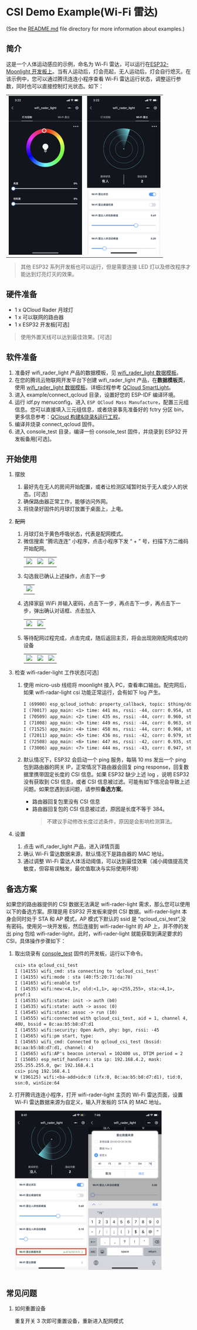 # CSI Demo Example(Wi-Fi 雷达)

(See the [README.md](../../README.md) file directory for more information about examples.)

## 简介

这是一个人体运动感应的示例，命名为 Wi-Fi 雷达，可以运行在[ESP32-Moonlight 开发板上](https://docs.espressif.com/projects/espressif-esp-moonlight/zh_CN/latest/introduction.html#id2)。当有人运动后，灯会亮起，无人运动后，灯会自行熄灭。在该示例中，您可以通过腾讯连连小程序查看 Wi-Fi 雷达运行状态，调整运行参数，同时也可以直接控制灯光状态。如下：

<table>
    <tr>
        <td><img src="../../docs/_static/light-control.jpg" width=200>
        <td><img src="../../docs/_static/wifi-radar.jpg" width=200>
    </tr>
</table>

> 其他 ESP32 系列开发板也可以运行，但是需要连接 LED 灯以及修改程序才能达到灯亮灯灭的效果。

## 硬件准备

* 1 x QCloud Rader 月球灯
* 1 x 可以联网的路由器
* 1 x ESP32 开发板[可选]

> 使用外置天线可以达到最佳效果。[可选]

## 软件准备

1. 准备好 wifi_rader_light 产品的数据模板，见 [wifi_rader_light 数据模板](./data_template_wifi_rader_light.json)。
1. 在您的腾讯云物联网开发平台下创建 wifi_rader_light 产品，在**数据模板页**，使用 [wifi_rader_light 数据模板](./data_template_wifi_rader_light.json)。详细过程参考 [QCloud SmartLight](https://github.com/espressif/esp-qcloud/tree/master/examples/led_light#smart-light)。
1. 进入 example/connect_qcloud 目录，设置好您的 ESP-IDF 编译环境。
1. 运行 idf.py menuconfig，进入 `ESP QCloud Mass Manufacture`，配置三元组信息。您可以直接填入三元组信息，或者烧录事先准备好的 fctry 分区 bin，更多信息参考：[QCloud 构建&烧录&运行工程](https://github.com/espressif/esp-qcloud#3-%E6%9E%84%E5%BB%BA%E7%83%A7%E5%BD%95%E8%BF%90%E8%A1%8C%E5%B7%A5%E7%A8%8B)。
1. 编译并烧录 connect_qcloud 固件。
1. 进入 console_test 目录，编译一份 console_test 固件，并烧录到 ESP32 开发板备用[可选]。

## 开始使用

1. 摆放
    1. 最好先在无人的房间开始配置，或者让检测区域暂时处于无人或少人的状态。[可选]
    1. 确保路由器正常工作，能够访问外网。
    1. 将烧录好固件的月球灯放置于桌面上，上电。

1. ~~配网~~
    1. 月球灯处于黄色呼吸状态，代表是配网模式。
    1. 微信搜索 “腾讯连连” 小程序，点击小程序下发 “ + ” 号，扫描下方二维码开始配网。
        <table>
            <tr>
                <td><img src="../../docs/_static/e4285355-762d-4a32-8a83-5aefd37dfbb8.jpg"</td>
                <td><img src="../../docs/_static/a70f30ad-c44b-4241-b93e-e27f779fcac4.jpg"</td>
                <td><img src="../../docs/_static/qcloud_prov_qrcode.png"</td>
            </tr>
        </table>
    1. 勾选我已确认上述操作，点击下一步
        <table><tr>
            <td><img src="../../docs/_static/958d405a-0ab2-4033-a24c-038cffa1b33b.jpg" width=200>
        </tr></table>
    1. 选择家庭 WiFi 并输入密码，点击下一步，再点击下一步，再点击下一步，弹出确认对话框、点击加入
        <table><tr>
            <td><img src="../../docs/_static/667c1c69-7180-4ec6-a1f8-1a4dd23f39a8.jpg" width=200>
            <td><img src="../../docs/_static/adeeea8a-1d85-4520-af46-d0dffcf7c7a5.jpg" width=200>
        </tr></table>
    1. 等待配网过程完成，点击完成，随后返回主页，将会出现刚刚配网成功的设备
        <table><tr>
            <td><img src="../../docs/_static/77c0273a-f2f8-49a4-8de2-4127aee9ec14.jpg">
            <td><img src="../../docs/_static/ce6b81f1-954a-42b5-964b-d6bbb28f8c2c.jpg">
            <td><img src="../../docs/_static/feb89ebc-e793-4f36-bc56-340eb1972ea9.jpg">
        </tr></table>

1. 检查 wifi-rader-light 工作状态[可选]
    1. 使用 micro-usb 线缆将 moonlight 接入 PC，查看串口输出。配完网后，如果 wifi-radar-light csi 功能正常运行，会有如下 log 产生。

        ```txt
        I (69900) esp_qcloud_iothub: property_callback, topic: $thing/down/property/AVGLQX7FYB/hf_moonlight_2, payload: {"method":"report_reply","clientToken":"hf_moonlight_2-82979","code":406,"status":"checkReportData fail"}
        I (70017) app_main: <1> time: 441 ms, rssi: -44, corr: 0.954, std: 0.014, std_avg: 0.000, std_max: 0.000, threshold: 0.200/1.500, trigger: 0/0, free_heap: 110128/120004
        I (70509) app_main: <2> time: 435 ms, rssi: -44, corr: 0.960, std: 0.011, std_avg: 0.000, std_max: 0.000, threshold: 0.200/1.500, trigger: 0/0, free_heap: 110128/121192
        I (71008) app_main: <3> time: 449 ms, rssi: -44, corr: 0.963, std: 0.006, std_avg: 0.000, std_max: 0.000, threshold: 0.200/1.500, trigger: 0/0, free_heap: 110128/121168
        I (71525) app_main: <4> time: 458 ms, rssi: -44, corr: 0.968, std: 0.007, std_avg: 0.000, std_max: 0.000, threshold: 0.200/1.500, trigger: 0/0, free_heap: 110128/121044
        I (72011) app_main: <5> time: 436 ms, rssi: -42, corr: 0.979, std: 0.005, std_avg: 0.000, std_max: 0.000, threshold: 0.200/1.500, trigger: 0/0, free_heap: 110128/121192
        I (72508) app_main: <6> time: 447 ms, rssi: -42, corr: 0.935, std: 0.023, std_avg: 0.000, std_max: 0.000, threshold: 0.200/1.500, trigger: 0/0, free_heap: 110128/121192
        I (73006) app_main: <7> time: 444 ms, rssi: -43, corr: 0.947, std: 0.023, std_avg: 0.000, std_max: 0.000, threshold: 0.200/1.500, trigger: 0/0, free_heap: 110128/121192
        ```

    1. 默认情况下，ESP32 会启动一个 ping 服务，每隔 10 ms 发出一个 ping 包到路由器的网关 IP，正常情况下路由器会回复 ping response，回复数据里携带固定长度的 CSI 信息。如果 ESP32 缺少上述 log ，说明 ESP32 没有获取到 CSI 信息，或者 CSI 信息被过滤。可能有如下情况会导致上述问题。如果您遇到该问题，请参照**备选方案**。
        * 路由器回复包里没有 CSI 信息
        * 路由器回复包的 CSI 信息被过滤，原因是长度不等于 384。
            > 不建议手动修改长度过滤条件，原因是会影响检测算法。

1. 设置

    1. 点击 wifi_rader_light 产品，进入详情页面
    1. 确认 Wi-Fi 雷达数据来源，默认情况下是路由器的 MAC 地址。
    1. 通过调整 Wi-Fi 雷达人体活动阈值，可以达到最佳效果（减小阈值提高灵敏度，但容易误触发，最优值取决与实际使用环境）

## 备选方案

如果您的路由器提供的 CSI 数据无法满足 wifi-rader-light 需求，那么您可以使用以下的备选方案。原理是用 ESP32 开发板来提供 CSI 数据。wifi-rader-light 本身会同时处于 STA 和 AP 模式，AP 模式下默认的 ssid 是 “qcloud_csi_test”,没有密码。使用另一块开发板，然后连接到 wifi-rader-light 的 AP 上，并不停的发出 ping 包给 wifi-rader-light，此时，wifi-rader-light 就能获取到满足要求的 CSI，具体操作步骤如下：

1. 取出烧录有 [console_test](../console_test) 固件的开发板，运行以下命令。

    ```shell
    csi> sta qcloud_csi_test
    I (14155) wifi_cmd: sta connecting to 'qcloud_csi_test'
    I (14155) wifi:mode : sta (40:f5:20:71:da:78)
    I (14165) wifi:enable tsf
    I (14535) wifi:new:<4,1>, old:<1,1>, ap:<255,255>, sta:<4,1>, prof:1
    I (14535) wifi:state: init -> auth (b0)
    I (14535) wifi:state: auth -> assoc (0)
    I (14545) wifi:state: assoc -> run (10)
    I (14555) wifi:connected with qcloud_csi_test, aid = 1, channel 4, 40U, bssid = 8c:aa:b5:b8:d7:d1
    I (14555) wifi:security: Open Auth, phy: bgn, rssi: -45
    I (14565) wifi:pm start, type: 
    I (14565) wifi_cmd: Connected to qcloud_csi_test (bssid: 8c:aa:b5:b8:d7:d1, channel: 4)
    I (14565) wifi:AP's beacon interval = 102400 us, DTIM period = 2
    I (15605) esp_netif_handlers: sta ip: 192.168.4.2, mask: 255.255.255.0, gw: 192.168.4.1
    csi> ping 192.168.4.1
    W (196125) wifi:<ba-add>idx:0 (ifx:0, 8c:aa:b5:b8:d7:d1), tid:0, ssn:0, winSize:64
    ```

1. 打开腾讯连连小程序，打开 wifi-rader-light 主页的 Wi-Fi 雷达页面，设置 Wi-Fi 雷达数据来源为自定义，输入开发板的 STA 的 MAC 地址。
    <table>
        <tr>
            <img src="../../docs/_static/9d0c9c80-2b71-4d96-a0b7-9a3aea0128bd.jpg" width=200>
            <img src="../../docs/_static/wifi-radar-source.jpg" width=200>
        </tr>
    </table>

## 常见问题

1. 如何重置设备

    重复开关 3 次即可重置设备，重新进入配网模式
